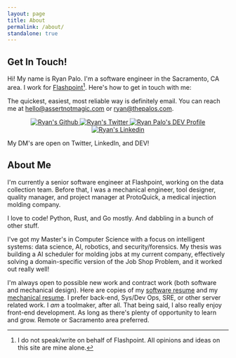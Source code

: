```yaml
---
layout: page
title: About
permalink: /about/
standalone: true
---
```


## Get In Touch!

Hi!  My name is Ryan Palo.  I'm a software engineer in the Sacramento, CA area.  I work for [Flashpoint](https://flashpoint.io)[^1].  Here's how to get in touch with me:

The quickest, easiest, most reliable way is definitely email.  You can reach me at hello@assertnotmagic.com or ryan@thepalos.com.

<div class="link-holder" style="text-align: center">
    <a href="https://github.com/rpalo">
        <img class="contact-link" alt="Ryan's Github" src="/img/github_logo.png">
    </a>
    <a href="https://twitter.com/_rpalo">
        <img class="contact-link" alt="Ryan's Twitter" src="/img/twitter_logo.png">
    </a>
    <a href="https://dev.to/rpalo">
        <img class="contact-link" src="https://d2fltix0v2e0sb.cloudfront.net/dev-badge.svg" alt="Ryan Palo's DEV Profile" />
    </a>
    <a href="https://www.linkedin.com/in/ryan-palo">
        <img class="contact-link" alt="Ryan's Linkedin" src="/img/linkedin_logo.png">
    </a>
</div>

My DM's are open on Twitter, LinkedIn, and DEV!

## About Me

I'm currently a senior software engineer at Flashpoint, working on the data collection team.  Before that, I was a mechanical engineer, tool designer, quality manager, and project manager at ProtoQuick, a medical injection molding company.

I love to code!  Python, Rust, and Go mostly.  And dabbling in a bunch of other stuff.

I've got my Master's in Computer Science with a focus on intelligent systems: data science, AI, robotics, and security/forensics.  My thesis was building a AI scheduler for molding jobs at my current company, effectively solving a domain-specific version of the Job Shop Problem, and it worked out really well!

I'm always open to possible new work and contract work (both software and mechanical design).  Here are copies of my [software resume](/resume/software) and my [mechanical resume](/resume/mechanical).  I prefer back-end, Sys/Dev Ops, SRE, or other server related work.  I *am* a toolmaker, after all.  That being said, I also really enjoy front-end development.  As long as there's plenty of opportunity to learn and grow.  Remote or Sacramento area preferred.

[^1]: I do not speak/write on behalf of Flashpoint.  All opinions and ideas on this site are mine alone.
